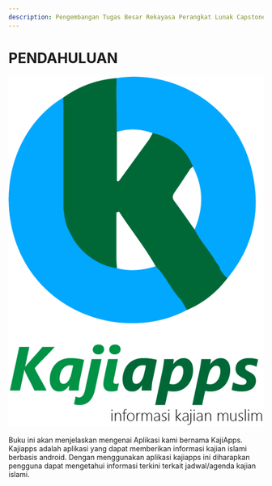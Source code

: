 ```yaml
---
description: Pengembangan Tugas Besar Rekayasa Perangkat Lunak Capstone Project
---
```


# PENDAHULUAN

![](../.gitbook/assets/logo_kajiapps.png)



Buku ini akan menjelaskan mengenai Aplikasi kami bernama KajiApps. Kajiapps adalah aplikasi yang dapat memberikan informasi kajian islami berbasis android. Dengan menggunakan aplikasi kajiapps ini diharapkan pengguna dapat mengetahui informasi terkini terkait jadwal/agenda kajian islami.

